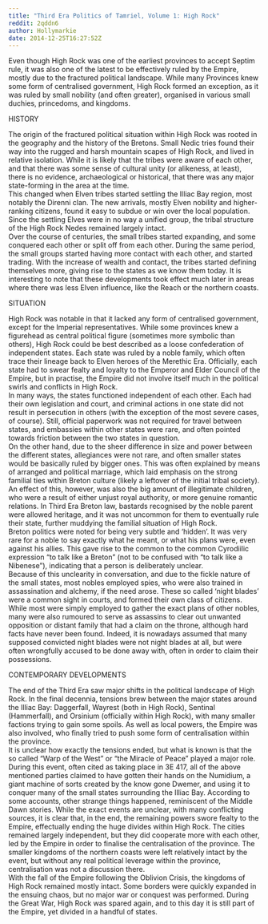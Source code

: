 ```yaml
---
title: "Third Era Politics of Tamriel, Volume 1: High Rock"
reddit: 2qddn6
author: Hollymarkie
date: 2014-12-25T16:27:52Z
---
```


Even though High Rock was one of the earliest provinces to accept Septim rule, it was also one of the latest to be effectively ruled by the Empire, mostly due to the fractured political landscape. While many Provinces knew some form of centralised government, High Rock formed an exception, as it was ruled by small nobility (and often greater), organised in various small duchies, princedoms, and kingdoms.

HISTORY

The origin of the fractured political situation within High Rock was rooted in the geography and the history of the Bretons. Small Nedic tries found their way into the rugged and harsh mountain scapes of High Rock, and lived in relative isolation. While it is likely that the tribes were aware of each other, and that there was some sense of cultural unity (or alikeness, at least), there is no evidence, archaeological or historical, that there was any major state-forming in the area at the time.  
This changed when Elven tribes started settling the Illiac Bay region, most notably the Direnni clan. The new arrivals, mostly Elven nobility and higher-ranking citizens, found it easy to subdue or win over the local population. Since the settling Elves were in no way a unified group, the tribal structure of the High Rock Nedes remained largely intact.  
Over the course of centuries, the small tribes started expanding, and some conquered each other or split off from each other. During the same period, the small groups started having more contact with each other, and started trading. With the increase of wealth and contact, the tribes started defining themselves more, giving rise to the states as we know them today. It is interesting to note that these developments took effect much later in areas where there was less Elven influence, like the Reach or the northern coasts.

SITUATION

High Rock was notable in that it lacked any form of centralised government, except for the Imperial representatives. While some provinces knew a figurehead as central political figure (sometimes more symbolic than others), High Rock could be best described as a loose confederation of independent states. Each state was ruled by a noble family, which often trace their lineage back to Elven heroes of the Merethic Era. Officially, each state had to swear fealty and loyalty to the Emperor and Elder Council of the Empire, but in practise, the Empire did not involve itself much in the political swirls and conflicts in High Rock.  
In many ways, the states functioned independent of each other. Each had their own legislation and court, and criminal actions in one state did not result in persecution in others (with the exception of the most severe cases, of course). Still, official paperwork was not required for travel between states, and embassies within other states were rare, and often pointed towards friction between the two states in question.  
On the other hand, due to the sheer difference in size and power between the different states, allegiances were not rare, and often smaller states would be basically ruled by bigger ones. This was often explained by means of arranged and political marriage, which laid emphasis on the strong familial ties within Breton culture (likely a leftover of the initial tribal society). An effect of this, however, was also the big amount of illegitimate children, who were a result of either unjust royal authority, or more genuine romantic relations. In Third Era Breton law, bastards recognised by the noble parent were allowed heritage, and it was not uncommon for them to eventually rule their state, further muddying the familial situation of High Rock.  
Breton politics were noted for being very subtle and ‘hidden’. It was very rare for a noble to say exactly what he meant, or what his plans were, even against his allies. This gave rise to the common to the common Cyrodiilic expression “to talk like a Breton” (not to be confused with “to talk like a Nibenese”), indicating that a person is deliberately unclear.  
Because of this unclearity in conversation, and due to the fickle nature of the small states, most nobles employed spies, who were also trained in assassination and alchemy, if the need arose. These so called ‘night blades’ were a common sight in courts, and formed their own class of citizens. While most were simply employed to gather the exact plans of other nobles, many were also rumoured to serve as assassins to clear out unwanted opposition or distant family that had a claim on the throne, although hard facts have never been found. Indeed, it is nowadays assumed that many supposed convicted night blades were not night blades at all, but were often wrongfully accused to be done away with, often in order to claim their possessions.

CONTEMPORARY DEVELOPMENTS

The end of the Third Era saw major shifts in the political landscape of High Rock. In the final decennia, tensions brew between the major states around the Illiac Bay: Daggerfall, Wayrest (both in High Rock), Sentinal (Hammerfall), and Orsinium (officially within High Rock), with many smaller factions trying to gain some spoils. As well as local powers, the Empire was also involved, who finally tried to push some form of centralisation within the province.  
It is unclear how exactly the tensions ended, but what is known is that the so called “Warp of the West” or “the Miracle of Peace” played a major role. During this event, often cited as taking place in 3E 417, all of the above mentioned parties claimed to have gotten their hands on the Numidium, a giant machine of sorts created by the know gone Dwemer, and using it to conquer many of the small states surrounding the Illiac Bay. According to some accounts, other strange things happened, reminiscent of the Middle Dawn stories. While the exact events are unclear, with many conflicting sources, it is clear that, in the end, the remaining powers swore fealty to the Empire, effectually ending the huge divides within High Rock. The cities remained largely independent, but they did cooperate more with each other, led by the Empire in order to finalise the centralisation of the province. The smaller kingdoms of the northern coasts were left relatively intact by the event, but without any real political leverage within the province, centralisation was not a discussion there.  
With the fall of the Empire following the Oblivion Crisis, the kingdoms of High Rock remained mostly intact. Some borders were quickly expanded in the ensuing chaos, but no major war or conquest was performed. During the Great War, High Rock was spared again, and to this day it is still part of the Empire, yet divided in a handful of states.

